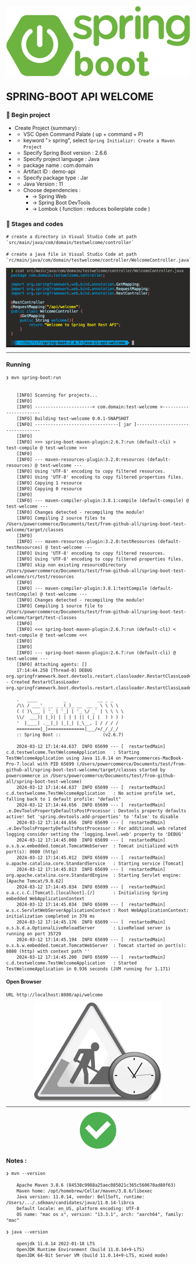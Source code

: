 
<p align="center">
    <img src="./gambar-petunjuk/spring-boot_logo.png" alt="spring-boot_logo" style="display: block; margin: 0 auto;">
</p>


# SPRING-BOOT API WELCOME



### &#x1F530; Begin project

- Create Project (summary) :
-  - VSC Open Command Palate ( up + command + P)
-  - keyword "> spring", select `Spring Initializr: Create a Maven Project`
-  - Specify Spring Boot version : 2.6.6
-  - Specify project language : Java
-  - package name : com.domain
-  - Artifact ID : demo-api
-  - Specify package type : Jar
-  - Java Version : 11
-  - Choose dependencies : 
        - -> Spring Web
        - -> Spring Boot DevTools
        - -> Lombok ( function : reduces boilerplate code )



 ### &#x1F530; Stages and codes

    # create a directory in Visual Studio Code at path `src/main/java/com/domain/testwelcome/controller`

    # create a java file in Visual Studio Code at path `rc/main/java/com/domain/testwelcome/controller/WelcomeController.java`


<p align="center">
    <img src="./gambar-petunjuk/ss_stages_and_codes_001.png" alt="ss_stages_and_codes_001" style="display: block; margin: 0 auto;">
</p>

---

### Running

    ❯ mvn spring-boot:run


        [INFO] Scanning for projects...
        [INFO] 
        [INFO] ----------------------< com.domain:test-welcome >-----------------------
        [INFO] Building test-welcome 0.0.1-SNAPSHOT
        [INFO] --------------------------------[ jar ]---------------------------------
        [INFO] 
        [INFO] >>> spring-boot-maven-plugin:2.6.7:run (default-cli) > test-compile @ test-welcome >>>
        [INFO] 
        [INFO] --- maven-resources-plugin:3.2.0:resources (default-resources) @ test-welcome ---
        [INFO] Using 'UTF-8' encoding to copy filtered resources.
        [INFO] Using 'UTF-8' encoding to copy filtered properties files.
        [INFO] Copying 1 resource
        [INFO] Copying 0 resource
        [INFO] 
        [INFO] --- maven-compiler-plugin:3.8.1:compile (default-compile) @ test-welcome ---
        [INFO] Changes detected - recompiling the module!
        [INFO] Compiling 2 source files to /Users/powercommerce/Documents/test/from-github-all/spring-boot-test-welcome/target/classes
        [INFO] 
        [INFO] --- maven-resources-plugin:3.2.0:testResources (default-testResources) @ test-welcome ---
        [INFO] Using 'UTF-8' encoding to copy filtered resources.
        [INFO] Using 'UTF-8' encoding to copy filtered properties files.
        [INFO] skip non existing resourceDirectory /Users/powercommerce/Documents/test/from-github-all/spring-boot-test-welcome/src/test/resources
        [INFO] 
        [INFO] --- maven-compiler-plugin:3.8.1:testCompile (default-testCompile) @ test-welcome ---
        [INFO] Changes detected - recompiling the module!
        [INFO] Compiling 1 source file to /Users/powercommerce/Documents/test/from-github-all/spring-boot-test-welcome/target/test-classes
        [INFO] 
        [INFO] <<< spring-boot-maven-plugin:2.6.7:run (default-cli) < test-compile @ test-welcome <<<
        [INFO] 
        [INFO] 
        [INFO] --- spring-boot-maven-plugin:2.6.7:run (default-cli) @ test-welcome ---
        [INFO] Attaching agents: []
        17:14:44.258 [Thread-0] DEBUG org.springframework.boot.devtools.restart.classloader.RestartClassLoader - Created RestartClassLoader org.springframework.boot.devtools.restart.classloader.RestartClassLoader@1b06b9ef

        .   ____          _            __ _ _
        /\\ / ___'_ __ _ _(_)_ __  __ _ \ \ \ \
        ( ( )\___ | '_ | '_| | '_ \/ _` | \ \ \ \
        \\/  ___)| |_)| | | | | || (_| |  ) ) ) )
        '  |____| .__|_| |_|_| |_\__, | / / / /
        =========|_|==============|___/=/_/_/_/
        :: Spring Boot ::                (v2.6.7)

        2024-03-12 17:14:44.637  INFO 65699 --- [  restartedMain] c.d.testwelcome.TestWelcomeApplication   : Starting TestWelcomeApplication using Java 11.0.14 on Powercommerces-MacBook-Pro-7.local with PID 65699 (/Users/powercommerce/Documents/test/from-github-all/spring-boot-test-welcome/target/classes started by powercommerce in /Users/powercommerce/Documents/test/from-github-all/spring-boot-test-welcome)
        2024-03-12 17:14:44.637  INFO 65699 --- [  restartedMain] c.d.testwelcome.TestWelcomeApplication   : No active profile set, falling back to 1 default profile: "default"
        2024-03-12 17:14:44.656  INFO 65699 --- [  restartedMain] .e.DevToolsPropertyDefaultsPostProcessor : Devtools property defaults active! Set 'spring.devtools.add-properties' to 'false' to disable
        2024-03-12 17:14:44.656  INFO 65699 --- [  restartedMain] .e.DevToolsPropertyDefaultsPostProcessor : For additional web related logging consider setting the 'logging.level.web' property to 'DEBUG'
        2024-03-12 17:14:45.008  INFO 65699 --- [  restartedMain] o.s.b.w.embedded.tomcat.TomcatWebServer  : Tomcat initialized with port(s): 8080 (http)
        2024-03-12 17:14:45.012  INFO 65699 --- [  restartedMain] o.apache.catalina.core.StandardService   : Starting service [Tomcat]
        2024-03-12 17:14:45.013  INFO 65699 --- [  restartedMain] org.apache.catalina.core.StandardEngine  : Starting Servlet engine: [Apache Tomcat/9.0.62]
        2024-03-12 17:14:45.034  INFO 65699 --- [  restartedMain] o.a.c.c.C.[Tomcat].[localhost].[/]       : Initializing Spring embedded WebApplicationContext
        2024-03-12 17:14:45.034  INFO 65699 --- [  restartedMain] w.s.c.ServletWebServerApplicationContext : Root WebApplicationContext: initialization completed in 378 ms
        2024-03-12 17:14:45.176  INFO 65699 --- [  restartedMain] o.s.b.d.a.OptionalLiveReloadServer       : LiveReload server is running on port 35729
        2024-03-12 17:14:45.194  INFO 65699 --- [  restartedMain] o.s.b.w.embedded.tomcat.TomcatWebServer  : Tomcat started on port(s): 8080 (http) with context path ''
        2024-03-12 17:14:45.200  INFO 65699 --- [  restartedMain] c.d.testwelcome.TestWelcomeApplication   : Started TestWelcomeApplication in 0.936 seconds (JVM running for 1.171)



#### Open Browser

    URL http://localhost:8080/api/welcome

<p align="center">
    <img src="./gambar-petunjuk/underconstruction.png" alt="underconstruction" style="display: block; margin: 0 auto;">
</p>

---

<p align="center">
    <img src="./gambar-petunjuk/Done-100.png" alt="done" style="display: block; margin: 0 auto;">
</p>


### Notes :

    ❯ mvn --version

        Apache Maven 3.8.6 (84538c9988a25aec085021c365c560670ad80f63)
        Maven home: /opt/homebrew/Cellar/maven/3.8.6/libexec
        Java version: 11.0.14, vendor: BellSoft, runtime: /Users/.../.sdkman/candidates/java/11.0.14-librca
        Default locale: en_US, platform encoding: UTF-8
        OS name: "mac os x", version: "13.3.1", arch: "aarch64", family: "mac"

    ❯ java --version

        openjdk 11.0.14 2022-01-18 LTS
        OpenJDK Runtime Environment (build 11.0.14+9-LTS)
        OpenJDK 64-Bit Server VM (build 11.0.14+9-LTS, mixed mode)
